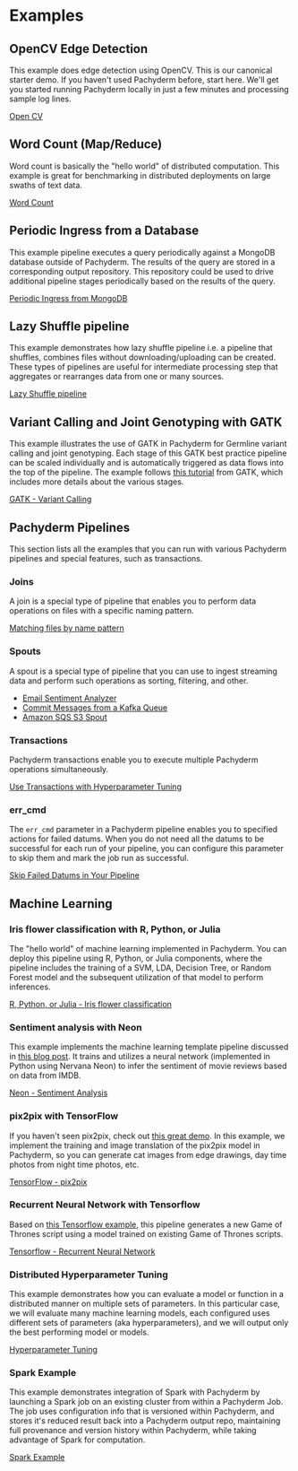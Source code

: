# Examples

## OpenCV Edge Detection

This example does edge detection using OpenCV. This is our canonical starter
demo. If you haven't used Pachyderm before, start here. We'll get you started
running Pachyderm locally in just a few minutes and processing sample log lines.

[Open CV](https://docs.pachyderm.com/latest/getting_started/beginner_tutorial/)

## Word Count (Map/Reduce)

Word count is basically the "hello world" of distributed computation. This
example is great for benchmarking in distributed deployments on large swaths of
text data.

[Word Count](https://github.com/pachyderm/pachyderm/tree/master/examples/word_count)

## Periodic Ingress from a Database

This example pipeline executes a query periodically against a MongoDB database
outside of Pachyderm. The results of the query are stored in a corresponding
output repository. This repository could be used to drive additional pipeline
stages periodically based on the results of the query.

[Periodic Ingress from MongoDB](https://github.com/pachyderm/pachyderm/tree/master/examples/db)

## Lazy Shuffle pipeline

This example demonstrates how lazy shuffle pipeline i.e. a pipeline that
shuffles, combines files without downloading/uploading can be created. These
types of pipelines are useful for intermediate processing step that aggregates
or rearranges data from one or many sources.

[Lazy Shuffle pipeline](https://github.com/pachyderm/pachyderm/tree/master/examples/shuffle)

## Variant Calling and Joint Genotyping with GATK

This example illustrates the use of GATK in Pachyderm for Germline variant
calling and joint genotyping. Each stage of this GATK best practice pipeline can
be scaled individually and is automatically triggered as data flows into the top
of the pipeline. The example follows
[this tutorial](https://drive.google.com/open?id=0BzI1CyccGsZiQ1BONUxfaGhZRGc)
from GATK, which includes more details about the various stages.

[GATK - Variant Calling](https://github.com/pachyderm/pachyderm/tree/master/examples/gatk)

## Pachyderm Pipelines

This section lists all the examples that you can run with various Pachyderm
pipelines and special features, such as transactions.

### Joins

A join is a special type of pipeline that enables you to perform data operations
on files with a specific naming pattern.

[Matching files by name pattern](https://github.com/pachyderm/pachyderm/tree/master/examples/joins)

### Spouts

A spout is a special type of pipeline that you can use to ingest streaming data
and perform such operations as sorting, filtering, and other.

-   [Email Sentiment Analyzer](https://github.com/pachyderm/pachyderm/tree/master/examples/spouts/EmailSentimentAnalyzer)
-   [Commit Messages from a Kafka Queue](https://github.com/pachyderm/pachyderm/tree/master/examples/spouts/go-kafka-spout)
-   [Amazon SQS S3 Spout](https://github.com/pachyderm/pachyderm/tree/master/examples/spouts/SQS-S3)

### Transactions

Pachyderm transactions enable you to execute multiple Pachyderm operations
simultaneously.

[Use Transactions with Hyperparameter Tuning](https://github.com/pachyderm/pachyderm/tree/master/examples/transactions)

### err_cmd

The `err_cmd` parameter in a Pachyderm pipeline enables you to specified actions
for failed datums. When you do not need all the datums to be successful for each
run of your pipeline, you can configure this parameter to skip them and mark the
job run as successful.

[Skip Failed Datums in Your Pipeline](https://github.com/pachyderm/pachyderm/tree/master/examples/err_cmd)

## Machine Learning

### Iris flower classification with R, Python, or Julia

The "hello world" of machine learning implemented in Pachyderm. You can deploy
this pipeline using R, Python, or Julia components, where the pipeline includes
the training of a SVM, LDA, Decision Tree, or Random Forest model and the
subsequent utilization of that model to perform inferences.

[R, Python, or Julia - Iris flower classification](https://github.com/pachyderm/pachyderm/tree/master/examples/ml/iris)

### Sentiment analysis with Neon

This example implements the machine learning template pipeline discussed in
[this blog post](https://medium.com/pachyderm-data/sustainable-machine-learning-workflows-8c617dd5506d#.hhkbsj1dn).
It trains and utilizes a neural network (implemented in Python using Nervana
Neon) to infer the sentiment of movie reviews based on data from IMDB.

[Neon - Sentiment Analysis](https://github.com/pachyderm/pachyderm/tree/master/examples/ml/neon)

### pix2pix with TensorFlow

If you haven't seen pix2pix, check out
[this great demo](https://affinelayer.com/pixsrv/). In this example, we
implement the training and image translation of the pix2pix model in Pachyderm,
so you can generate cat images from edge drawings, day time photos from night
time photos, etc.

[TensorFlow - pix2pix](https://github.com/pachyderm/pachyderm/tree/master/examples/ml/tensorflow)

### Recurrent Neural Network with Tensorflow

Based on
[this Tensorflow example](https://www.tensorflow.org/tutorials/recurrent#recurrent-neural-networks),
this pipeline generates a new Game of Thrones script using a model trained on
existing Game of Thrones scripts.

[Tensorflow - Recurrent Neural Network](https://github.com/pachyderm/pachyderm/tree/master/examples/ml/rnn)

### Distributed Hyperparameter Tuning

This example demonstrates how you can evaluate a model or function in a
distributed manner on multiple sets of parameters. In this particular case, we
will evaluate many machine learning models, each configured uses different sets
of parameters (aka hyperparameters), and we will output only the best performing
model or models.

[Hyperparameter Tuning](https://github.com/pachyderm/pachyderm/tree/master/examples/ml/hyperparameter)

### Spark Example

This example demonstrates integration of Spark with Pachyderm by launching a
Spark job on an existing cluster from within a Pachyderm Job. The job uses
configuration info that is versioned within Pachyderm, and stores it's reduced
result back into a Pachyderm output repo, maintaining full provenance and
version history within Pachyderm, while taking advantage of Spark for
computation.

[Spark Example](https://github.com/pachyderm/pachyderm/tree/master/examples/spark/pi)
